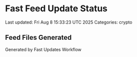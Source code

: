 # Fast Feed Update Status
Last updated: Fri Aug  8 15:33:23 UTC 2025
Categories: crypto

## Feed Files Generated

Generated by Fast Updates Workflow
